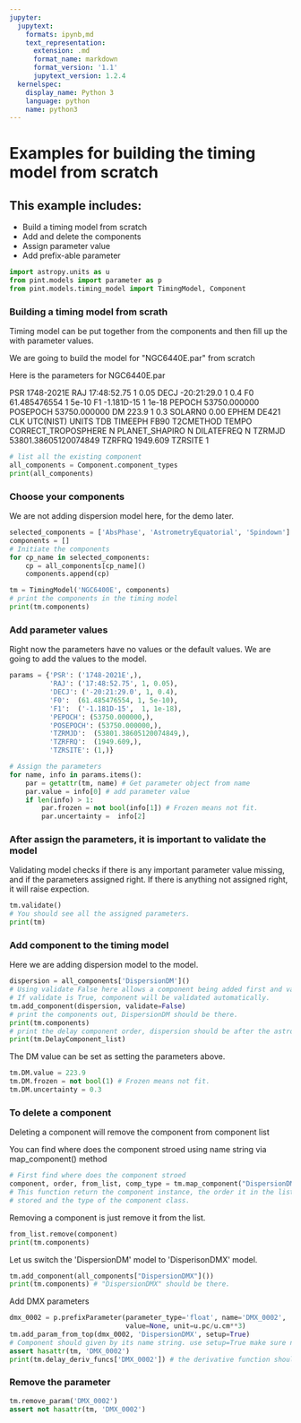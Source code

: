 ```yaml
---
jupyter:
  jupytext:
    formats: ipynb,md
    text_representation:
      extension: .md
      format_name: markdown
      format_version: '1.1'
      jupytext_version: 1.2.4
  kernelspec:
    display_name: Python 3
    language: python
    name: python3
---
```


# Examples for building the timing model from scratch

## This example includes:
 * Build a timing model from scratch
 * Add and delete the components
 * Assign parameter value 
 * Add prefix-able parameter

```python
import astropy.units as u
from pint.models import parameter as p
from pint.models.timing_model import TimingModel, Component
```

### Building a timing model from scrath

Timing model can be put together from the components and then fill up the with parameter values. 

We are going to build the model for "NGC6440E.par" from scratch

Here is the parameters for NGC6440E.par

PSR              1748-2021E
RAJ       17:48:52.75  1 0.05
DECJ      -20:21:29.0  1 0.4
F0       61.485476554  1 5e-10
F1         -1.181D-15  1 1e-18
PEPOCH        53750.000000
POSEPOCH      53750.000000
DM              223.9  1 0.3
SOLARN0               0.00
EPHEM               DE421
CLK              UTC(NIST)
UNITS               TDB
TIMEEPH             FB90
T2CMETHOD           TEMPO
CORRECT_TROPOSPHERE N
PLANET_SHAPIRO      N
DILATEFREQ          N
TZRMJD  53801.38605120074849
TZRFRQ            1949.609
TZRSITE                  1

```python
# list all the existing component
all_components = Component.component_types
print(all_components)
```

### Choose your components
We are not adding dispersion model here, for the demo later. 

```python
selected_components = ['AbsPhase', 'AstrometryEquatorial', 'Spindown']
components = []
# Initiate the components
for cp_name in selected_components:
    cp = all_components[cp_name]()
    components.append(cp)

tm = TimingModel('NGC6400E', components)
# print the components in the timing model 
print(tm.components)
```

### Add parameter values

Right now the parameters have no values or the default values. We are going to add the values
to the model.  

```python
params = {'PSR': ('1748-2021E',),
          'RAJ': ('17:48:52.75', 1, 0.05),
          'DECJ': ('-20:21:29.0', 1, 0.4),
          'F0':  (61.485476554, 1, 5e-10),
          'F1':  ('-1.181D-15',  1, 1e-18),
          'PEPOCH': (53750.000000,),
          'POSEPOCH': (53750.000000,), 
          'TZRMJD':  (53801.38605120074849,),
          'TZRFRQ':  (1949.609,),
          'TZRSITE': (1,)}

# Assign the parameters
for name, info in params.items():
    par = getattr(tm, name) # Get parameter object from name
    par.value = info[0] # add parameter value
    if len(info) > 1:
        par.frozen = not bool(info[1]) # Frozen means not fit.
        par.uncertainty =  info[2] 

```
### After assign the parameters, it is important to validate the model

Validating model checks if there is any important parameter value missing, and if the 
parameters assigned right. If there is anything not assigned right, it will raise expection.  

```python
tm.validate()
# You should see all the assigned parameters.
print(tm)
```
### Add component to the timing model 
Here we are adding dispersion model to the model.  

```python
dispersion = all_components['DispersionDM']()
# Using validate False here allows a component being added first and validate later. 
# If validate is True, component will be validated automatically. 
tm.add_component(dispersion, validate=False)
# print the components out, DispersionDM should be there. 
print(tm.components)
# print the delay component order, dispersion should be after the astrometry
print(tm.DelayComponent_list)
```
The DM value can be set as setting the parameters above. 

```python
tm.DM.value = 223.9
tm.DM.frozen = not bool(1) # Frozen means not fit. 
tm.DM.uncertainty = 0.3
```

### To delete a component

Deleting a component will remove the component from component list

You can find where does the component stroed using name string via map_component() method

```python
# First find where does the component stroed
component, order, from_list, comp_type = tm.map_component("DispersionDM")
# This function return the component instance, the order it in the list, the list it is
# stored and the type of the component class.
```
Removing a component is just remove it from the list.
```python
from_list.remove(component)
print(tm.components)
```
Let us switch the 'DispersionDM' model to 'DisperisonDMX' model. 

```python
tm.add_component(all_components["DispersionDMX"]())
print(tm.components) # "DispersionDMX" should be there. 
```
Add DMX parameters
```python
dmx_0002 = p.prefixParameter(parameter_type='float', name='DMX_0002', 
                             value=None, unit=u.pc/u.cm**3)
tm.add_param_from_top(dmx_0002, 'DispersionDMX', setup=True) 
# Component should given by its name string. use setup=True make sure new parameter get registered.
assert hasattr(tm, 'DMX_0002')
print(tm.delay_deriv_funcs['DMX_0002']) # the derivative function should be added. 
```

### Remove the parameter

```python
tm.remove_param('DMX_0002')
assert not hasattr(tm, 'DMX_0002') 
```


